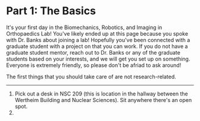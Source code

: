 # Part 1: The Basics

It's your first day in the Biomechanics, Robotics, and Imaging in Orthopaedics Lab! You've likely ended up at this page because you spoke with Dr. Banks about joining a lab! Hopefully you've been connected with a graduate student with a project on that you can work. If you do not have a graduate student mentor, reach out to Dr. Banks or any of the graduate students based on your interests, and we will get you set up on something. Everyone is extremely friendly, so please don't be afriad to ask around!

The first things that you should take care of are not research-related.

-------------

1. Pick out a desk in NSC 209 (this is location in the hallway between the Wertheim Building and Nuclear Sciences). Sit anywhere there's an open spot.
2. 